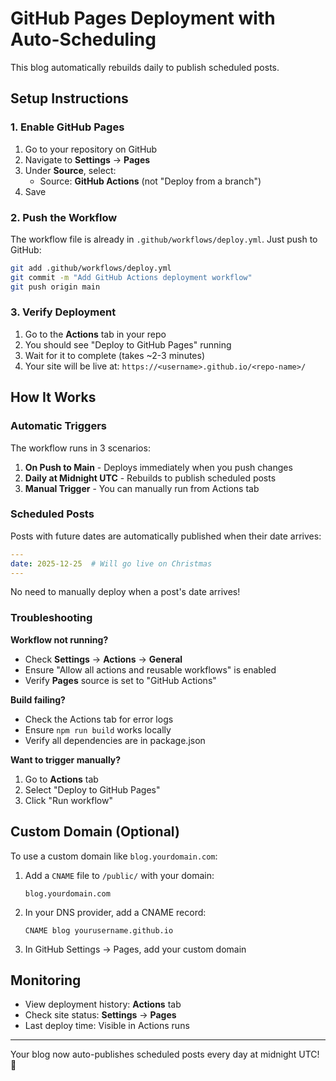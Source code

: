 # GitHub Pages Deployment with Auto-Scheduling

This blog automatically rebuilds daily to publish scheduled posts.

## Setup Instructions

### 1. Enable GitHub Pages

1. Go to your repository on GitHub
2. Navigate to **Settings** → **Pages**
3. Under **Source**, select:
   - Source: **GitHub Actions** (not "Deploy from a branch")
4. Save

### 2. Push the Workflow

The workflow file is already in `.github/workflows/deploy.yml`. Just push to GitHub:

```bash
git add .github/workflows/deploy.yml
git commit -m "Add GitHub Actions deployment workflow"
git push origin main
```

### 3. Verify Deployment

1. Go to the **Actions** tab in your repo
2. You should see "Deploy to GitHub Pages" running
3. Wait for it to complete (takes ~2-3 minutes)
4. Your site will be live at: `https://<username>.github.io/<repo-name>/`

## How It Works

### Automatic Triggers

The workflow runs in 3 scenarios:

1. **On Push to Main** - Deploys immediately when you push changes
2. **Daily at Midnight UTC** - Rebuilds to publish scheduled posts
3. **Manual Trigger** - You can manually run from Actions tab

### Scheduled Posts

Posts with future dates are automatically published when their date arrives:

```yaml
---
date: 2025-12-25  # Will go live on Christmas
---
```

No need to manually deploy when a post's date arrives!

### Troubleshooting

**Workflow not running?**
- Check **Settings** → **Actions** → **General**
- Ensure "Allow all actions and reusable workflows" is enabled
- Verify **Pages** source is set to "GitHub Actions"

**Build failing?**
- Check the Actions tab for error logs
- Ensure `npm run build` works locally
- Verify all dependencies are in package.json

**Want to trigger manually?**
1. Go to **Actions** tab
2. Select "Deploy to GitHub Pages"
3. Click "Run workflow"

## Custom Domain (Optional)

To use a custom domain like `blog.yourdomain.com`:

1. Add a `CNAME` file to `/public/` with your domain:
   ```
   blog.yourdomain.com
   ```
2. In your DNS provider, add a CNAME record:
   ```
   CNAME blog yourusername.github.io
   ```
3. In GitHub Settings → Pages, add your custom domain

## Monitoring

- View deployment history: **Actions** tab
- Check site status: **Settings** → **Pages**
- Last deploy time: Visible in Actions runs

---

Your blog now auto-publishes scheduled posts every day at midnight UTC! 🎉
